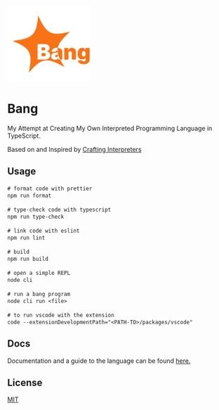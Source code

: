 <img src="./Logo.svg" height="175px">

# Bang

My Attempt at Creating My Own Interpreted Programming Language in TypeScript.

Based on and Inspired by [Crafting Interpreters](https://craftinginterpreters.com/)

## Usage

```
# format code with prettier
npm run format

# type-check code with typescript
npm run type-check

# link code with eslint
npm run lint

# build
npm run build

# open a simple REPL
node cli

# run a bang program
node cli run <file>

# to run vscode with the extension
code --extensionDevelopmentPath="<PATH-TO>/packages/vscode"
```

## Docs

Documentation and a guide to the language can be found [here.](./docs.md)

## License

[MIT](./LICENSE)

